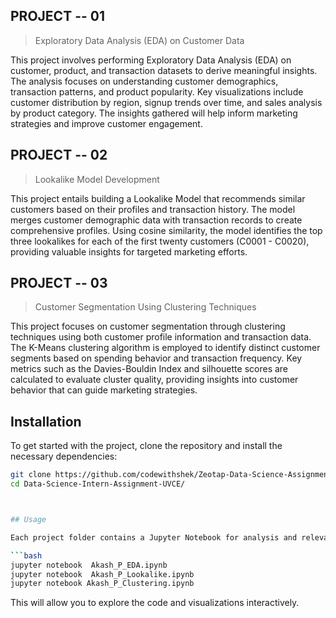 ## PROJECT -- 01

> Exploratory Data Analysis (EDA) on Customer Data

This project involves performing Exploratory Data Analysis (EDA) on customer, product, and transaction datasets to derive meaningful insights. The analysis focuses on understanding customer demographics, transaction patterns, and product popularity. Key visualizations include customer distribution by region, signup trends over time, and sales analysis by product category. The insights gathered will help inform marketing strategies and improve customer engagement.

## PROJECT -- 02

> Lookalike Model Development

This project entails building a Lookalike Model that recommends similar customers based on their profiles and transaction history. The model merges customer demographic data with transaction records to create comprehensive profiles. Using cosine similarity, the model identifies the top three lookalikes for each of the first twenty customers (C0001 - C0020), providing valuable insights for targeted marketing efforts.

 ## PROJECT -- 03

> Customer Segmentation Using Clustering Techniques

This project focuses on customer segmentation through clustering techniques using both customer profile information and transaction data. The K-Means clustering algorithm is employed to identify distinct customer segments based on spending behavior and transaction frequency. Key metrics such as the Davies-Bouldin Index and silhouette scores are calculated to evaluate cluster quality, providing insights into customer behavior that can guide marketing strategies.

 ## Installation

To get started with the project, clone the repository and install the necessary dependencies:

```bash
git clone https://github.com/codewithshek/Zeotap-Data-Science-Assignment-eCommerce-Transactions-Dataset.git](https://github.com/Akash18272001/Data-Science-Intern-Assignment-UVCE.git
cd Data-Science-Intern-Assignment-UVCE/



## Usage

Each project folder contains a Jupyter Notebook for analysis and relevant reports in PDF format. You can run the notebooks locally using Jupyter Lab or Jupyter Notebook:

```bash
jupyter notebook  Akash_P_EDA.ipynb
jupyter notebook  Akash_P_Lookalike.ipynb
jupyter notebook Akash_P_Clustering.ipynb
```

This will allow you to explore the code and visualizations interactively.
 

